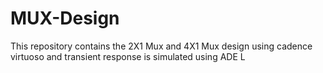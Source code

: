 # MUX-Design
This repository contains the 2X1 Mux and 4X1 Mux design using cadence virtuoso and transient response is simulated using ADE L 
